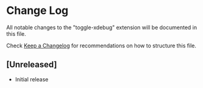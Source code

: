 # Change Log

All notable changes to the "toggle-xdebug" extension will be documented in this file.

Check [Keep a Changelog](http://keepachangelog.com/) for recommendations on how to structure this file.

## [Unreleased]

- Initial release